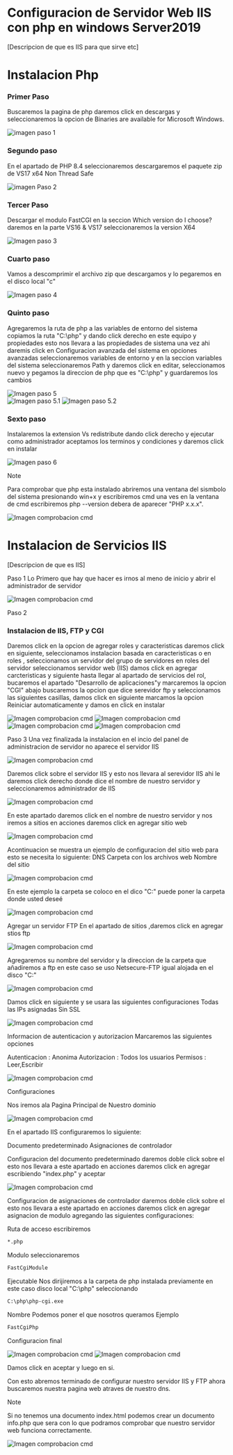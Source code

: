 # Configuracion de Servidor Web IIS con php en windows Server2019
 [Descripcion de que es IIS para que sirve etc]

 # Instalacion Php
 ### Primer Paso

 Buscaremos la pagina de php daremos click en descargas y seleccionaremos la opcion de  Binaries are available for Microsoft Windows. 
 
![imagen paso 1](https://github.com/DARCKBLACK06/Guias-WindowsServer2019/blob/main/Imagenes/Paso1.PNG)

 ### Segundo paso 
 En el apartado de PHP 8.4 seleccionaremos descargaremos el paquete zip de VS17 x64 Non Thread Safe 
 
![imagen Paso 2](https://github.com/DARCKBLACK06/Guias-WindowsServer2019/blob/main/Imagenes/Paso2.PNG)

 ### Tercer Paso 
 Descargar el modulo FastCGI en la seccion Which version do I choose? daremos en la parte VS16 & VS17 seleccionaremos la version X64
 
![Imagen paso 3](https://github.com/DARCKBLACK06/Guias-WindowsServer2019/blob/main/Imagenes/Paso3.PNG)

 ### Cuarto paso 
 Vamos a descomprimir el archivo zip que descargamos y lo pegaremos en el disco local "c" 
 
 ![Imagen paso 4](https://github.com/DARCKBLACK06/Guias-WindowsServer2019/blob/main/Imagenes/Paso4.PNG)

 ### Quinto paso
 Agregaremos la ruta de php a las variables de entorno del sistema copiamos la ruta "C:\php" y dando click derecho en este equipo y propiedades esto nos llevara a las propiedades de sistema una vez ahi daremis click en Configuracion avanzada del sistema en opciones avanzadas seleccionaremos variables de entorno y en la seccion variables del sistema seleccionaremos Path y daremos click en editar, seleccionamos nuevo y pegamos la direccion de php que es "C:\php" y guardaremos los cambios 
 
![Imagen paso 5](https://github.com/DARCKBLACK06/Guias-WindowsServer2019/blob/main/Imagenes/Paso5.PNG)  
![Imagen paso 5.1](https://github.com/DARCKBLACK06/Guias-WindowsServer2019/blob/main/Imagenes/Paso5.1.PNG)
![Imagen paso 5.2](https://github.com/DARCKBLACK06/Guias-WindowsServer2019/blob/main/Imagenes/Paso5.2.PNG)

 ### Sexto paso
 Instalaremos la extension Vs redistribute dando click derecho y ejecutar como administrador aceptamos los terminos y condiciones y daremos click en instalar
 
![Imagen paso 6](https://github.com/DARCKBLACK06/Guias-WindowsServer2019/blob/main/Imagenes/Paso6.PNG)

 > [!NOTE]
 >Para comprobar que php esta instalado abriremos una ventana del sismbolo del sistema presionando win+x y escribiremos cmd una ves en la ventana de cmd escribiremos php --version debera de aparecer 
 >"PHP x.x.x".
> 
![Imagen comprobacion cmd](https://github.com/DARCKBLACK06/Guias-WindowsServer2019/blob/main/Imagenes/Comprobacion-cmd.PNG)

 # Instalacion de Servicios IIS
 [Descripcion de que es IIS]

 Paso 1
 Lo Primero que hay que hacer es irnos al meno de inicio y abrir el administrador de servidor

 ![Imagen comprobacion cmd](https://github.com/DARCKBLACK06/Guias-WindowsServer2019/blob/main/Imagenes/Captura-1.PNG)

 Paso 2
 
 ### Instalacion de IIS, FTP y CGI

 Daremos click en la opcion de agregar roles y caracteristicas daremos click en siguiente, seleccionamos instalacion basada en caracteristicas o en roles , seleccionamos un servidor del grupo de servidores en roles del servidor seleccionamos servidor web (IIS) damos click en agregar carcteristicas y siguiente hasta llegar al apartado de  servicios del rol, bucaremos el apartado "Desarrollo de aplicaciones"y marcaremos la opcion "CGI" abajo buscaremos la opcion que dice serevidor ftp y seleccionamos las siguientes casillas, damos click en siguiente marcamos la opcion Reiniciar automaticamente y damos en click en instalar
 
  ![Imagen comprobacion cmd](https://github.com/DARCKBLACK06/Guias-WindowsServer2019/blob/main/Imagenes/Captura-2.PNG)
  ![Imagen comprobacion cmd](https://github.com/DARCKBLACK06/Guias-WindowsServer2019/blob/main/Imagenes/Captura-3.PNG)
  ![Imagen comprobacion cmd](https://github.com/DARCKBLACK06/Guias-WindowsServer2019/blob/main/Imagenes/Captura-4.PNG)
  ![Imagen comprobacion cmd](https://github.com/DARCKBLACK06/Guias-WindowsServer2019/blob/main/Imagenes/Captura-5.PNG)
  
Paso 3 
Una vez finalizada la instalacion en el incio del panel de administracion de servidor no aparece el servidor IIS 

![Imagen comprobacion cmd](https://github.com/DARCKBLACK06/Guias-WindowsServer2019/blob/main/Imagenes/Captura-6.PNG)

 Daremos click sobre el servidor IIS y esto nos llevara al serevidor IIS ahi le daremos click derecho donde dice el nombre de nuestro servidor y seleccionaremos administrador de IIS 

![Imagen comprobacion cmd](https://github.com/DARCKBLACK06/Guias-WindowsServer2019/blob/main/Imagenes/Captura-7.PNG)

 En este apartado daremos click en el nombre de nuestro servidor y nos iremos a sitios en acciones daremos click en agregar sitio web 

![Imagen comprobacion cmd](https://github.com/DARCKBLACK06/Guias-WindowsServer2019/blob/main/Imagenes/Captura-8.PNG)
 
 Acontinuacion se muestra un ejemplo de configuracion del sitio web para esto se necesita lo siguiente:
 DNS 
 Carpeta con los archivos web
 Nombre del sitio 

![Imagen comprobacion cmd](https://github.com/DARCKBLACK06/Guias-WindowsServer2019/blob/main/Imagenes/Captura-9.PNG)

En este ejemplo la carpeta se coloco en el dico "C:" puede poner la carpeta donde usted deseé 

![Imagen comprobacion cmd](https://github.com/DARCKBLACK06/Guias-WindowsServer2019/blob/main/Imagenes/Captura-10.PNG)

 Agregar un servidor FTP 
En el apartado de sitios ,daremos click en agregar stios ftp 

![Imagen comprobacion cmd](https://github.com/DARCKBLACK06/Guias-WindowsServer2019/blob/main/Imagenes/Captura-11.PNG)

Agregaremos su nombre del servidor y la direccion de la carpeta que añadiremos a ftp en este caso se uso Netsecure-FTP igual alojada en el disco "C:"

 ![Imagen comprobacion cmd](https://github.com/DARCKBLACK06/Guias-WindowsServer2019/blob/main/Imagenes/Captura-12.PNG)

Damos click en siguiente y se usara las siguientes configuraciones 
Todas las IPs asignadas
Sin  SSL

 ![Imagen comprobacion cmd](https://github.com/DARCKBLACK06/Guias-WindowsServer2019/blob/main/Imagenes/Captura-13.PNG)

Informacion de autenticacion y autorizacion
Marcaremos las siguientes opciones 

Autenticacion : Anonima 
Autorizacion : Todos los usuarios
Permisos : Leer,Escribir 

 ![Imagen comprobacion cmd](https://github.com/DARCKBLACK06/Guias-WindowsServer2019/blob/main/Imagenes/Captura-14.PNG)

Configuraciones 

Nos iremos ala Pagina Principal de Nuestro dominio 

 ![Imagen comprobacion cmd](https://github.com/DARCKBLACK06/Guias-WindowsServer2019/blob/main/Imagenes/Captura-15.PNG)

En el apartado IIS configuraremos lo siguiente:

Documento predeterminado 
Asignaciones de controlador

Configuracion del documento predeterminado daremos doble click sobre el esto nos llevara a este apartado en acciones daremos click en agregar escribiendo "index.php" y aceptar

 ![Imagen comprobacion cmd](https://github.com/DARCKBLACK06/Guias-WindowsServer2019/blob/main/Imagenes/Captura-16.PNG)

 Configuracion de asignaciones de controlador daremos doble click sobre el esto nos llevara a este apartado en acciones daremos click en agregar asignacion de modulo agregando las siguientes configuraciones:

 Ruta de acceso escribiremos
 ```bash
 *.php
 ```
 Modulo seleccionaremos
 ```bash
 FastCgiModule
 ```

 Ejecutable 
 Nos dirijiremos a la carpeta de php instalada previamente en este caso disco local "C:\php" seleccionando 
 ```bash
 C:\php\php-cgi.exe
 ```
 Nombre 
 Podemos poner el que nosotros queramos
 Ejemplo 
 ```bash
 FastCgiPhp
 ```
Configuracion final
 
 ![Imagen comprobacion cmd](https://github.com/DARCKBLACK06/Guias-WindowsServer2019/blob/main/Imagenes/Captura-18.PNG)
 ![Imagen comprobacion cmd](https://github.com/DARCKBLACK06/Guias-WindowsServer2019/blob/main/Imagenes/Captura-19.PNG)

Damos click en aceptar y luego en si.

Con esto abremos terminado de configurar nuestro servidor IIS y FTP ahora buscaremos nuestra pagina web atraves de nuestro dns.

> [!NOTE]
> Si no tenemos una documento index.html podemos crear un documento info.php que sera con lo que podramos comprobar que nuestro servidor web funciona correctamente.

![Imagen comprobacion cmd](https://github.com/DARCKBLACK06/Guias-WindowsServer2019/blob/main/Imagenes/Captura-20.PNG)




